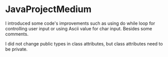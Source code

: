 # JavaProjectMedium

I introduced some code's improvements such as using do while loop for controlling user input or using Ascii value for char input.
Besides some comments.

I did not change public types in class attributes, but class attributes need to be private.
